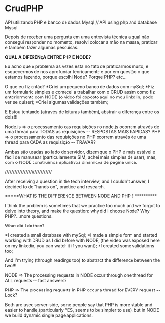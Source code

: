 # CrudPHP
API utilizando PHP e banco de dados Mysql // API using php and database Mysql

Depois de receber uma pergunta em uma entrevista técnica a qual não consegui responder no momento, resolvi colocar a mão na massa, 
praticar e também fazer algumas pesquisas. 

****QUAL A DIFERENçA ENTRE PHP E NODE?****

Eu acho que o problema as vezes esta no fato de praticarmos muito, e esquecermos de nos aprofundar teoricamente e por em questão o que
estamos fazendo, porque escolhi Node? Porque PHP? etc...


O que eu fiz então?
*Criei um pequeno banco de dados com mySql;
*Fiz um formulario simples e comecei a trabalhar com o CRUD assim como fiz anteriormente
com NODE (o video foi exposto aqui no meu linkdlin, pode ver se quiser);
*Criei algumas validações também;

E Estou tentando (através de leituras também), abstrair a diferença entre os dois!!!


Node.js => o processamento das requisições no node.js ocorrem através de uma thread para TODAS as requisições -- RESPOSTAS MAIS RAPIDAS?
PHP => o  processamento das requisições no PHP ocorrem através de uma thread para CADA as requisição -- TRAVAR?

Ambas são usadas ao lado do servidor, dizem que o PHP é mais estável e fácil de manusear (particularmente SIM, achei mais simples de usar), 
mas, com o NODE construimos aplicativos dinamicos de pagina unica.


//////////////////////////////

After receiving a question in the tech interview, and I couldn't answer, I decided to do "hands on", practice and research. 

*****WHAT IS THE DIFFERENCE BETWEEN NODE AND PHP ? **********

I think the problem is sometimes that we practice too much and we forgot to delve into theory, and make the question: why did I choose Node? 
Why PHP?...more questions.

What did I do then?

*I created a small database with mySql;
*I made a simple form and started working with CRUD as I did before with NODE, (the video was exposed here on my linkedin, you can watch it if you want);
*I created some validations too;

And I'm trying (through readings too) to abstract the difference between the two!!!

NODE => The processing requests in NODE occur through one thread for ALL requests -- fast answers?

PHP => The processing requests in PHP occur a thread for EVERY request -- Lock?

Both are used server-side, some people say that PHP is more stable and easier to handle,(particularly YES, seems to be simpler to use),
but in NODE we build dynamic single page applications.
